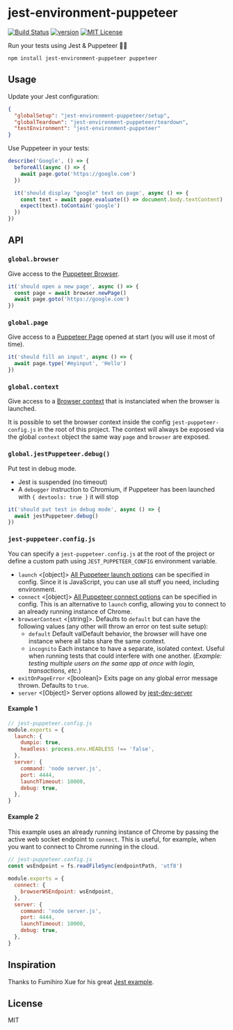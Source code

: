 # jest-environment-puppeteer

[![Build Status][build-badge]][build]
[![version][version-badge]][package]
[![MIT License][license-badge]][license]

Run your tests using Jest & Puppeteer 🎪✨

```
npm install jest-environment-puppeteer puppeteer
```

## Usage

Update your Jest configuration:

```json
{
  "globalSetup": "jest-environment-puppeteer/setup",
  "globalTeardown": "jest-environment-puppeteer/teardown",
  "testEnvironment": "jest-environment-puppeteer"
}
```

Use Puppeteer in your tests:

```js
describe('Google', () => {
  beforeAll(async () => {
    await page.goto('https://google.com')
  })

  it('should display "google" text on page', async () => {
    const text = await page.evaluate(() => document.body.textContent)
    expect(text).toContain('google')
  })
})
```

## API

### `global.browser`

Give access to the [Puppeteer Browser](https://github.com/GoogleChrome/puppeteer/blob/master/docs/api.md#class-browser).

```js
it('should open a new page', async () => {
  const page = await browser.newPage()
  await page.goto('https://google.com')
})
```

### `global.page`

Give access to a [Puppeteer Page](https://github.com/GoogleChrome/puppeteer/blob/master/docs/api.md#class-page) opened at start (you will use it most of time).

```js
it('should fill an input', async () => {
  await page.type('#myinput', 'Hello')
})
```

### `global.context`

Give access to a [Browser context](https://github.com/GoogleChrome/puppeteer/blob/master/docs/api.md#class-browsercontext) that is instanciated when the browser is launched.

It is possible to set the browser context inside the config `jest-puppeteer-config.js` in the root of this project. The context will always be exposed via the global `context` object the same way `page` and `browser` are exposed.

### `global.jestPuppeteer.debug()`

Put test in debug mode.

- Jest is suspended (no timeout)
- A `debugger` instruction to Chromium, if Puppeteer has been launched with `{ devtools: true }` it will stop

```js
it('should put test in debug mode', async () => {
  await jestPuppeteer.debug()
})
```

### `jest-puppeteer.config.js`

You can specify a `jest-puppeteer.config.js` at the root of the project or define a custom path using `JEST_PUPPETEER_CONFIG` environment variable.

- `launch` <[object]> [All Puppeteer launch options](https://github.com/GoogleChrome/puppeteer/blob/master/docs/api.md#puppeteerlaunchoptions) can be specified in config. Since it is JavaScript, you can use all stuff you need, including environment.
- `connect` <[object]> [All Puppeteer connect options](https://github.com/GoogleChrome/puppeteer/blob/master/docs/api.md#puppeteerconnectoptions) can be specified in config. This is an alternative to `launch` config, allowing you to connect to an already running instance of Chrome.
- `browserContext` <[string]>. Defaults to `default` but can have the following values (any other will throw an error on test suite setup): 
  - `default` Default valDefault behavior, the browser will have one instance where all tabs share the same context.
  - `incognito` Each instance to have a separate, isolated context. Useful when running tests that could interfere with one another. (*Example: testing multiple users on the same app at once with login, transactions, etc.*)  
- `exitOnPageError` <[boolean]> Exits page on any global error message thrown. Defaults to `true`.
- `server` <[Object]> Server options allowed by [jest-dev-server](https://github.com/smooth-code/jest-puppeteer/tree/master/packages/jest-dev-server)

#### Example 1

```js
// jest-puppeteer.config.js
module.exports = {
  launch: {
    dumpio: true,
    headless: process.env.HEADLESS !== 'false',
  },
  server: {
    command: 'node server.js',
    port: 4444,
    launchTimeout: 10000,
    debug: true,
  },
}
```

#### Example 2

This example uses an already running instance of Chrome by passing the active web socket endpoint to `connect`. This is useful, for example, when you want to connect to Chrome running in the cloud.

```js
// jest-puppeteer.config.js
const wsEndpoint = fs.readFileSync(endpointPath, 'utf8')

module.exports = {
  connect: {
    browserWSEndpoint: wsEndpoint,
  },
  server: {
    command: 'node server.js',
    port: 4444,
    launchTimeout: 10000,
    debug: true,
  },
}
```

## Inspiration

Thanks to Fumihiro Xue for his great [Jest example](https://github.com/xfumihiro/jest-puppeteer-example).

## License

MIT

[build-badge]: https://img.shields.io/travis/smooth-code/jest-puppeteer.svg?style=flat-square
[build]: https://travis-ci.org/smooth-code/jest-puppeteer
[version-badge]: https://img.shields.io/npm/v/jest-environment-puppeteer.svg?style=flat-square
[package]: https://www.npmjs.com/package/jest-environment-puppeteer
[license-badge]: https://img.shields.io/npm/l/jest-environment-puppeteer.svg?style=flat-square
[license]: https://github.com/smooth-code/jest-puppeteer/blob/master/LICENSE
